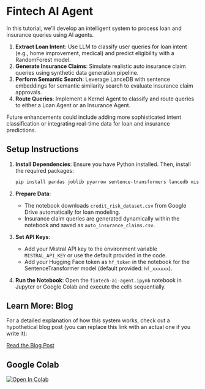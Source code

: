 # Fintech AI Agent

In this tutorial, we'll develop an intelligent system to process loan and insurance queries using AI agents.

1. **Extract Loan Intent**: Use LLM to classify user queries for loan intent (e.g., home improvement, medical) and predict eligibility with a RandomForest model.
2. **Generate Insurance Claims**: Simulate realistic auto insurance claim queries using synthetic data generation pipeline.
3. **Perform Semantic Search**: Leverage LanceDB with sentence embeddings for semantic similarity search to evaluate insurance claim approvals.
4. **Route Queries**: Implement a Kernel Agent to classify and route queries to either a Loan Agent or an Insurance Agent.

Future enhancements could include adding more sophisticated intent classification or integrating real-time data for loan and insurance predictions.

## Setup Instructions

1. **Install Dependencies**:
   Ensure you have Python installed. Then, install the required packages:
   ```bash
   pip install pandas joblib pyarrow sentence-transformers lancedb mistralai scikit-learn
   ```

2. **Prepare Data**:
   - The notebook downloads `credit_risk_dataset.csv` from Google Drive automatically for loan modeling.
   - Insurance claim queries are generated dynamically within the notebook and saved as `auto_insurance_claims.csv`.

3. **Set API Keys**:
   - Add your Mistral API key to the environment variable `MISTRAL_API_KEY` or use the default provided in the code.
   - Add your Hugging Face token as `hf_token` in the notebook for the SentenceTransformer model (default provided: `hf_xxxxxx`).

4. **Run the Notebook**:
   Open the `fintech-ai-agent.ipynb` notebook in Jupyter or Google Colab and execute the cells sequentially.

## Learn More: Blog

For a detailed explanation of how this system works, check out a hypothetical blog post (you can replace this link with an actual one if you write it):

[Read the Blog Post](https://blog.lancedb.com/fintech-ai-agent/)

## Google Colab

<a href="https://colab.research.google.com/github/lancedb/vectordb-recipes/blob/main/examples/fintech-ai-agent/fintech-ai-agent.ipynb"><img src="https://colab.research.google.com/assets/colab-badge.svg" alt="Open In Colab"></a>
